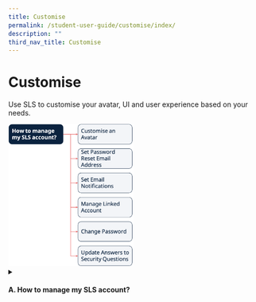 ```yaml
---
title: Customise
permalink: /student-user-guide/customise/index/
description: ""
third_nav_title: Customise
---
```

<h1>Customise</h1>
<p>Use SLS to customise your avatar, UI and user experience based on your needs.</p>

<img style="width: 50%;" src="/images/1Student/Flow-Customise.png">

<details><summary><h4>A. How to manage my SLS account?</h4></summary>
<ul>
<li><a target="_blank" href="/student-user-guide/customise/customise-an-avatar/">(A1,i) Customise an Avatar</a></li>
<li><a target="_blank" href="/student-user-guide/customise/set-password-reset-email-address/">(A1,ii) Set Password Reset Email Address</a></li>
<li><a target="_blank" href="/student-user-guide/customise/set-email-notifications/">(A1,iii) Set Email Notifications (New)</a></li>
<li><a target="_blank" href="/student-user-guide/customise/manage-linked-account/">(A1,iv) Manage Linked Account</a></li>
<li><a target="_blank" href="/student-user-guide/customise/change-password/">(A1,v) Change Password</a></li>
<li><a target="_blank" href="/student-user-guide/customise/update-answers-to-security-questions/">(A1,vi) Update Answers to Security Questions</a></li>
    </ul>
  </details>